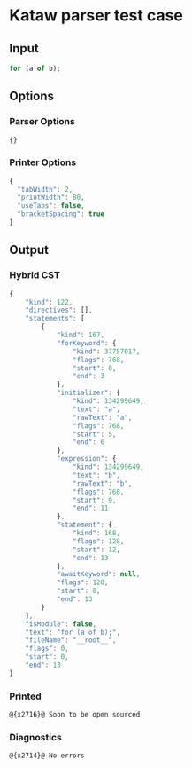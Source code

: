 # Kataw parser test case

## Input

`````js
for (a of b);
`````

## Options

### Parser Options

`````js
{}
`````

### Printer Options

`````js
{
  "tabWidth": 2,
  "printWidth": 80,
  "useTabs": false,
  "bracketSpacing": true
}
`````

## Output

### Hybrid CST

```javascript
{
    "kind": 122,
    "directives": [],
    "statements": [
        {
            "kind": 167,
            "forKeyword": {
                "kind": 37757017,
                "flags": 768,
                "start": 0,
                "end": 3
            },
            "initializer": {
                "kind": 134299649,
                "text": "a",
                "rawText": "a",
                "flags": 768,
                "start": 5,
                "end": 6
            },
            "expression": {
                "kind": 134299649,
                "text": "b",
                "rawText": "b",
                "flags": 768,
                "start": 9,
                "end": 11
            },
            "statement": {
                "kind": 168,
                "flags": 128,
                "start": 12,
                "end": 13
            },
            "awaitKeyword": null,
            "flags": 128,
            "start": 0,
            "end": 13
        }
    ],
    "isModule": false,
    "text": "for (a of b);",
    "fileName": "__root__",
    "flags": 0,
    "start": 0,
    "end": 13
}
```

### Printed

```javascript
@{x2716}@ Soon to be open sourced
```

### Diagnostics

```javascript
@{x2714}@ No errors
```

